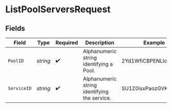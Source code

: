 # ListPoolServersRequest


## Fields

| Field                                        | Type                                         | Required                                     | Description                                  | Example                                      |
| -------------------------------------------- | -------------------------------------------- | -------------------------------------------- | -------------------------------------------- | -------------------------------------------- |
| `PoolID`                                     | *string*                                     | :heavy_check_mark:                           | Alphanumeric string identifying a Pool.      | 2Yd1WfiCBPENLloXfXmlO                        |
| `ServiceID`                                  | *string*                                     | :heavy_check_mark:                           | Alphanumeric string identifying the service. | SU1Z0isxPaozGVKXdv0eY                        |